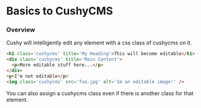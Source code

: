 # Basics to CushyCMS

### Overview

Cushy will intelligently edit any element with a css class of cushycms on it.

```html
<h1 class='cushycms' title='My Heading'>This will become editable</h1>
<div class='cushycms' title='Main Content'>
  <p>More editable stuff here...</p>
</div>
<p>I'm not editable</p>
<img class='cushycms' src='foo.jpg' alt='Im an editable image!' />
```

You can also assign a cushycms class even if there is another class for that element.
